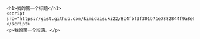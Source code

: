 <!DOCTYPE html>
<html>
<head>
<meta charset="utf-8">
</head>
<body>
    
    <h1>我的第一个标题</h1>
    <script src="https://gist.github.com/kimidaisuki22/8c4fbf3f301b71e7882844f9a8e6e2ef.js"></script>
    <p>我的第一个段落。</p>
</body>
</html>
